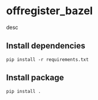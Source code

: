 offregister_bazel
===============
desc

## Install dependencies

    pip install -r requirements.txt

## Install package

    pip install .
